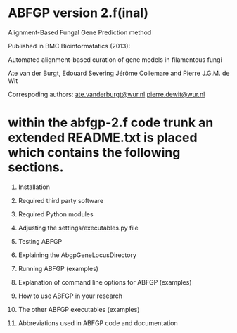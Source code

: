 ABFGP version 2.f(inal)
=====

Alignment-Based Fungal Gene Prediction method

Published in BMC Bioinformatatics (2013):

Automated alignment-based curation of gene models in filamentous fungi

Ate van der Burgt, Edouard Severing Jérôme Collemare and Pierre J.G.M. de Wit

Correspoding authors:
ate.vanderburgt@wur.nl
pierre.dewit@wur.nl

# within the abfgp-2.f code trunk an extended README.txt is placed which contains the following sections.

 1. Installation
 2. Required third party software
 3. Required Python modules
 4. Adjusting the settings/executables.py file
 5. Testing ABFGP
 6. Explaining the AbgpGeneLocusDirectory

 7. Running ABFGP (examples)

 8. Explanation of command line options for ABFGP (examples)
 9. How to use ABFGP in your research
10. The other ABFGP executables (examples)
11. Abbreviations used in ABFGP code and documentation
